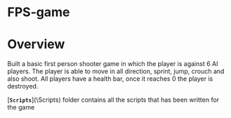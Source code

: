 # FPS-game
# Overview
Built a basic first person shooter game in which the player is against 6 AI players. The player is able to move in all direction, sprint, jump, crouch and also shoot. All players have a health bar, once it reaches 0 the player is destroyed.  

[**`Scripts`**](\Scripts\) folder contains all the scripts that has been written for the game  

